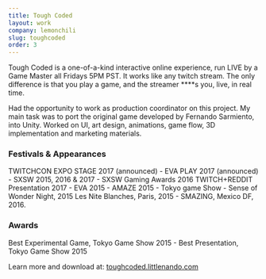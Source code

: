 ```yaml
---
title: Tough Coded
layout: work
company: lemonchili
slug: toughcoded
order: 3
---
```


Tough Coded is a one-of-a-kind interactive online experience, run LIVE by a Game Master all Fridays 5PM PST.
It works like any twitch stream. The only difference is that you play a game, and the streamer ****s you, live, in real time.

Had the opportunity to work as production coordinator on this project. My main task was to port the original game developed by Fernando Sarmiento, into Unity. Worked on UI, art design, animations, game flow, 3D implementation and marketing materials.

### Festivals & Appearances

TWITCHCON EXPO STAGE 2017 (announced) - EVA PLAY 2017 (announced) - SXSW 2015, 2016 & 2017 - SXSW Gaming Awards 2016
TWITCH+REDDIT Presentation 2017 - EVA 2015 - AMAZE 2015 - Tokyo game Show - Sense of Wonder Night, 2015
Les Nite Blanches, Paris, 2015 - SMAZING, Mexico DF, 2016.

### Awards
Best Experimental Game, Tokyo Game Show 2015 - Best Presentation, Tokyo Game Show 2015

Learn more and download at: [toughcoded.littlenando.com](http://toughcoded.littlenando.com)